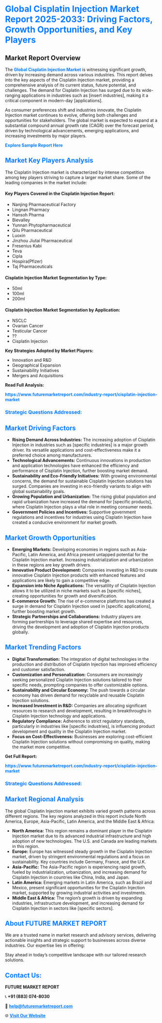 <h1 style="color: #007BFF;">Global Cisplatin Injection Market Report 2025-2033: Driving Factors, Growth Opportunities, and Key Players</h1>

<section id="overview">
<h2>Market Report Overview</h2>
<p>The <a href="https://www.futuremarketreport.com/industry-report/cisplatin-injection-market" style="color: #007BFF; text-decoration: none;"><strong>Global Cisplatin Injection Market</strong></a> is witnessing significant growth, driven by increasing demand across various industries. This report delves into the key aspects of the Cisplatin Injection market, providing a comprehensive analysis of its current status, future potential, and challenges. The demand for Cisplatin Injection has surged due to its wide-ranging applications in industries such as [insert industries], making it a critical component in modern-day [applications].</p>
<p>As consumer preferences shift and industries innovate, the Cisplatin Injection market continues to evolve, offering both challenges and opportunities for stakeholders. The global market is expected to expand at a substantial compound annual growth rate (CAGR) over the forecast period, driven by technological advancements, emerging applications, and increasing investments by major players.</p>
</section>

<section id="overview">
<p><a href="https://www.futuremarketreport.com/request-sample/reportId=127117" style="color: #007BFF; text-decoration: none;"><strong>Explore Sample Report Here</strong></a></p>
</section>

<section id="key-players">
<h2 style="color: #007BFF;">Market Key Players Analysis</h2>
<p>The Cisplatin Injection market is characterized by intense competition among key players striving to capture a larger market share. Some of the leading companies in the market include:</p>
<h4>Key Players Covered in the Cisplatin Injection Report:</h4>
<ul><li>Nanjing Pharmaceutical Factory</li><li>Lingnan Pharmacy</li><li>Hansoh Pharma</li><li>Bievalley</li><li>Yunnan Phytopharmaceutical</li><li>Qilu Pharmaceutical</li><li>Luoxin</li><li>Jinzhou Jiutai Pharmaceutical</li><li>Fresenius Kabi</li><li>Teva</li><li>Cipla</li><li>Hospira(Pfizer)</li><li>Taj Pharmaceuticals</li></ul>
<h4>Cisplatin Injection Market Segmentation by Type:</h4>
<ul><li>50ml</li><li>100ml</li><li>200ml</li></ul>

<h4>Cisplatin Injection Market Segmentation by Application:</h4>
<ul><li>NSCLC</li><li>Ovarian Cancer</li><li>Testicular Cancer</li><li>??</li><li>Cisplatin Injection</li></ul>
<p><strong>Key Strategies Adopted by Market Players:</strong></p>
<ul>
<li>Innovation and R&D</li>
<li>Geographical Expansion</li>
<li>Sustainability Initiatives</li>
<li>Mergers and Acquisitions</li>
</ul>
</section>

<section>
<p><strong>Read Full Analysis: </strong></p><a href="https://www.futuremarketreport.com/industry-report/cisplatin-injection-market" style="color: #007BFF; text-decoration: none;"><strong>https://www.futuremarketreport.com/industry-report/cisplatin-injection-market</strong></a>
<h3 style="color: #007BFF;">Strategic Questions Addressed:</h3>
</section>

<section id="driving-factors">
<h2 style="color: #007BFF;">Market Driving Factors</h2>
<ul>
<li><strong>Rising Demand Across Industries:</strong> The increasing adoption of Cisplatin Injection in industries such as [specific industries] is a major growth driver. Its versatile applications and cost-effectiveness make it a preferred choice among manufacturers.</li>
<li><strong>Technological Advancements:</strong> Continuous innovations in production and application technologies have enhanced the efficiency and performance of Cisplatin Injection, further boosting market demand.</li>
<li><strong>Sustainability and Eco-Friendly Initiatives:</strong> With growing environmental concerns, the demand for sustainable Cisplatin Injection solutions has surged. Companies are investing in eco-friendly variants to align with global sustainability goals.</li>
<li><strong>Growing Population and Urbanization:</strong> The rising global population and rapid urbanization have increased the demand for [specific products], where Cisplatin Injection plays a vital role in meeting consumer needs.</li>
<li><strong>Government Policies and Incentives:</strong> Supportive government regulations and incentives for industries using Cisplatin Injection have created a conducive environment for market growth.</li>
</ul>
</section>

<section id="growth-opportunities">
<h2 style="color: #007BFF;">Market Growth Opportunities</h2>
<ul>
<li><strong>Emerging Markets:</strong> Developing economies in regions such as Asia-Pacific, Latin America, and Africa present untapped potential for the Cisplatin Injection market. Increasing industrialization and urbanization in these regions are key growth drivers.</li>
<li><strong>Innovative Product Development:</strong> Companies investing in R&D to create innovative Cisplatin Injection products with enhanced features and applications are likely to gain a competitive edge.</li>
<li><strong>Expansion into Niche Applications:</strong> The versatility of Cisplatin Injection allows it to be utilized in niche markets such as [specific niches], creating opportunities for growth and diversification.</li>
<li><strong>E-commerce Growth:</strong> The rise of e-commerce platforms has created a surge in demand for Cisplatin Injection used in [specific applications], further boosting market growth.</li>
<li><strong>Strategic Partnerships and Collaborations:</strong> Industry players are forming partnerships to leverage shared expertise and resources, driving the development and adoption of Cisplatin Injection products globally.</li>
</ul>
</section>

<section id="trending-factors">
<h2 style="color: #007BFF;">Market Trending Factors</h2>
<ul>
<li><strong>Digital Transformation:</strong> The integration of digital technologies in the production and distribution of Cisplatin Injection has improved efficiency and customer satisfaction.</li>
<li><strong>Customization and Personalization:</strong> Consumers are increasingly seeking personalized Cisplatin Injection solutions tailored to their specific needs, prompting companies to offer customizable options.</li>
<li><strong>Sustainability and Circular Economy:</strong> The push towards a circular economy has driven demand for recyclable and reusable Cisplatin Injection solutions.</li>
<li><strong>Increased Investment in R&D:</strong> Companies are allocating significant resources to research and development, resulting in breakthroughs in Cisplatin Injection technology and applications.</li>
<li><strong>Regulatory Compliance:</strong> Adherence to strict regulatory standards, particularly in industries like [specific industries], is influencing product development and quality in the Cisplatin Injection market.</li>
<li><strong>Focus on Cost-Effectiveness:</strong> Businesses are exploring cost-efficient Cisplatin Injection solutions without compromising on quality, making the market more competitive.</li>
</ul>
</section>

<section>
<p><strong>Get Full Report: </strong></p><a href="https://www.futuremarketreport.com/industry-report/cisplatin-injection-market" style="color: #007BFF; text-decoration: none;"><strong>https://www.futuremarketreport.com/industry-report/cisplatin-injection-market</strong></a>
<h3 style="color: #007BFF;">Strategic Questions Addressed:</h3>
</section>


<section id="regional-analysis">
<h2 style="color: #007BFF;">Market Regional Analysis</h2>
<p>The global Cisplatin Injection market exhibits varied growth patterns across different regions. The key regions analyzed in this report include North America, Europe, Asia-Pacific, Latin America, and the Middle East & Africa:</p>
<ul>
<li><strong>North America:</strong> This region remains a dominant player in the Cisplatin Injection market due to its advanced industrial infrastructure and high adoption of new technologies. The U.S. and Canada are leading markets in this region.</li>
<li><strong>Europe:</strong> Europe has witnessed steady growth in the Cisplatin Injection market, driven by stringent environmental regulations and a focus on sustainability. Key countries include Germany, France, and the U.K.</li>
<li><strong>Asia-Pacific:</strong> The Asia-Pacific region is experiencing rapid growth, fueled by industrialization, urbanization, and increasing demand for Cisplatin Injection in countries like China, India, and Japan.</li>
<li><strong>Latin America:</strong> Emerging markets in Latin America, such as Brazil and Mexico, present significant opportunities for the Cisplatin Injection market, supported by growing industrial activities and investments.</li>
<li><strong>Middle East & Africa:</strong> The region’s growth is driven by expanding industries, infrastructure development, and increasing demand for Cisplatin Injection in sectors like [specific sectors].</li>
</ul>
</section>

<footer>
<h2 style="color: #007BFF;">About FUTURE MARKET REPORT</h2>
<p>We are a trusted name in market research and advisory services, delivering actionable insights and strategic support to businesses across diverse industries. Our expertise lies in offering:</p>

<p>Stay ahead in today’s competitive landscape with our tailored research solutions.</p>

<h2 style="color: #007BFF;">Contact Us:</h2>
<p><strong>FUTURE MARKET REPORT</strong></p>
<p>📞 <strong>+91 (883) 074-8030</strong></p>
<p>📧 <strong><a href="mailto:help@futuremarketreport.com" style="color: #007BFF;">help@futuremarketreport.com</a></strong></p>
<p>🌐 <strong><a href="https://www.futuremarketreport.com/" style="color: #007BFF;">Visit Our Website</a></strong></p>
</footer>